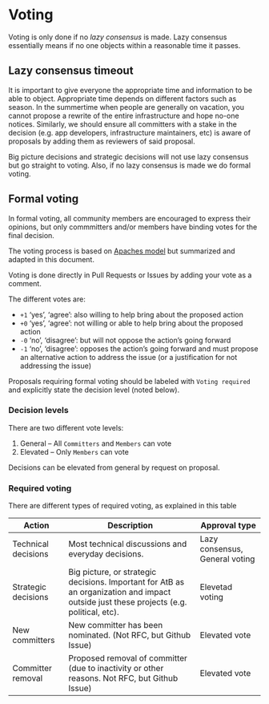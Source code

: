 # Voting

Voting is only done if no _lazy consensus_ is made. Lazy consensus essentially
means if no one objects within a reasonable time it passes.

## Lazy consensus timeout

It is important to give everyone the appropriate time and information to be able
to object. Appropriate time depends on different factors such as season. In the
summertime when people are generally on vacation, you cannot propose a rewrite
of the entire infrastructure and hope no-one notices. Similarly, we should
ensure all committers with a stake in the decision (e.g. app developers,
infrastructure maintainers, etc) is aware of proposals by adding them as
reviewers of said proposal.

Big picture decisions and strategic decisions will not use lazy consensus but go
straight to voting. Also, if no lazy consensus is made we do formal voting.

## Formal voting

In formal voting, all community members are encouraged to express their
opinions, but only commmitters and/or members have binding votes for the final
decision.

The voting process is based on
[Apaches model](http://oss-watch.ac.uk/resources/meritocraticgovernancevoting)
but summarized and adapted in this document.

Voting is done directly in Pull Requests or Issues by adding your vote as a
comment.

The different votes are:

- `+1` ‘yes’, ‘agree’: also willing to help bring about the proposed action
- `+0` ‘yes’, ‘agree’: not willing or able to help bring about the proposed
  action
- `-0` ‘no’, ‘disagree’: but will not oppose the action’s going forward
- `-1` ‘no’, ‘disagree’: opposes the action’s going forward and must propose an
  alternative action to address the issue (or a justification for not addressing
  the issue)

Proposals requiring formal voting should be labeled with `Voting required` and
explicitly state the decision level (noted below).

### Decision levels

There are two different vote levels:

1. General – All `Committers` and `Members` can vote
2. Elevated – Only `Members` can vote

Decisions can be elevated from general by request on proposal.

### Required voting

There are different types of required voting, as explained in this table

| Action              | Description                                                                                                                             | Approval type                  |
| ------------------- | --------------------------------------------------------------------------------------------------------------------------------------- | ------------------------------ |
| Technical decisions | Most technical discussions and everyday decisions.                                                                                      | Lazy consensus, General voting |
| Strategic decisions | Big picture, or strategic decisions. Important for AtB as an organization and impact outside just these projects (e.g. political, etc). | Elevetad voting                |
| New committers      | New committer has been nominated. (Not RFC, but Github Issue)                                                                           | Elevated vote                  |
| Committer removal   | Proposed removal of committer (due to inactivity or other reasons. Not RFC, but Github Issue)                                           | Elevated vote                  |
